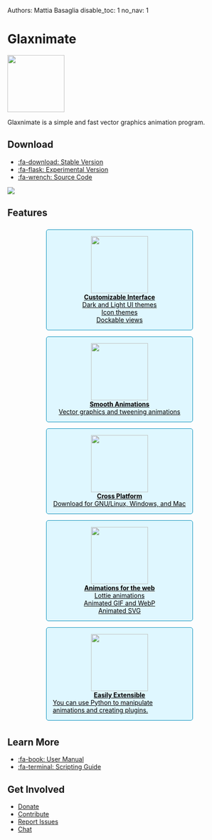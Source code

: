 Authors: Mattia Basaglia
disable_toc: 1
no_nav: 1

# Glaxnimate

<style>
.container
{
    text-align: center;
}

[role="main"] > ul
{
    display: flex;
    list-style: none;
    justify-content: center;
    padding: 0;
    margin: 1.5em 0;
    flex-flow: row wrap;
}

[role="main"] > ul li
{
    margin: 1ex;
}

[role="main"] > ul li a
{
    background: #008cba;
    color: #fff;
    padding: 1ex;
    border-radius: 5px;
    white-space: nowrap;
}

[role="main"] > ul li a:hover,
[role="main"] > ul li a:focus
{
    background: #00526e;
    text-decoration: none;
}
[role="main"] > ul li a:focus
{
    outline: thin dotted #008cba;
    outline-offset: 5px;
}

.cards {
    display: flex;
    justify-content: center;
    flex-flow: row wrap;
    align-items: stretch;
}

.card {
    display: flex;
    flex-flow: column;
    border: 1px solid #008cba;
    border-radius: 5px;
    background: #dff7ff;
    align-items: center;
    margin: .5em;
    padding: 1em;
/*     flex-grow: 1; */
/*     flex-basis: 0; */
    color: black;
    width: 300px;
}

.card img {
    width: 128px;
}

.card heading {
    font-weight: bold;
}
</style>


<img src="/img/logo.svg" width="128" />

Glaxnimate is a simple and fast vector graphics animation program.


## Download

* [:fa-download: Stable Version](download.md#stable-releases)
* [:fa-flask: Experimental Version](download.md#development-snapshots)
* [:fa-wrench: Source Code](contributing/read_me.md)

<a href="manual/"><img src="/img/screenshots/main_window.png" style="max-width: 100vw;"/></a>

## Features

<div class="cards">
    <a href="manual/ui/settings/" class="card">
        <img src="/img/ui/icons/preferences-desktop-theme-global.svg" />
        <heading>Customizable Interface</heading>
        <span>Dark and Light UI themes</span>
        <span>Icon themes</span>
        <span>Dockable views</span>
    </a>
    <a href="manual/" class="card">
        <img src="/img/ui/icons/draw-bezier-curves.svg" />
        <heading>Smooth Animations</heading>
        <span>Vector graphics and tweening animations</span>
    </a>
    <a href="download/" class="card">
        <img src="/img/ui/icons/computer.svg" />
        <heading>Cross Platform</heading>
        <span>Download for GNU/Linux, Windows, and Mac</span>
    </a>
    <a href="manual/formats/" class="card">
        <img src="/img/ui/icons/internet-web-browser.svg" />
        <heading>Animations for the web</heading>
        <span>Lottie animations</span>
        <span>Animated GIF and WebP</span>
        <span>Animated SVG</span>
    </a>
    <a href="contributing/scripting/" class="card">
        <img src="/img/ui/icons/preferences-plugin.svg" />
        <heading>Easily Extensible</heading>
        <span>You can use Python to manipulate animations and creating plugins.</span>
    </a>
</div>

## Learn More

* [:fa-book: User Manual](manual/index.md)
* [:fa-terminal: Scripting Guide](contributing/scripting/index.md)

## Get Involved

* [Donate](donate.md)
* [Contribute](contributing/index.md)
* [Report Issues](https://gitlab.com/mattbas/glaxnimate/-/issues)
* [Chat](https://t.me/Glaxnimate)
